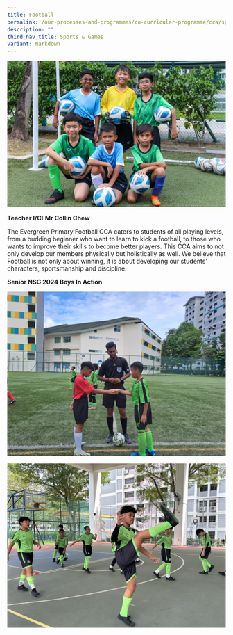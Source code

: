 ```yaml
---
title: Football
permalink: /our-processes-and-programmes/co-curricular-programme/cca/sports-n-games/football/
description: ""
third_nav_title: Sports & Games
variant: markdown
---
```

![](/images/CCA%20Photos/img_3142.jpg)

**Teacher I/C: 	Mr Collin Chew** 


The Evergreen Primary Football CCA caters to students of all playing levels, from a budding beginner who want to learn to kick a football, to those who wants to improve their skills to become better players. This CCA aims to not only develop our members physically but holistically as well. We believe that Football is not only about winning, it is about developing our students’ characters, sportsmanship and discipline.

**Senior NSG 2024 Boys In Action**

![](/images/CCA%20Photos/20240201_162820__1_.jpg)

![](/images/CCA%20Photos/IMG_8051.jpg)